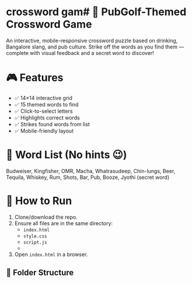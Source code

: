 # crossword gam# 🍻 PubGolf-Themed Crossword Game
An interactive, mobile-responsive crossword puzzle based on drinking, Bangalore slang, and pub culture. Strike off the words as you find them — complete with visual feedback and a secret word to discover!
# 🎮 Features
- ✅ 14×14 interactive grid
- ✅ 15 themed words to find
- ✅ Click-to-select letters
- ✅ Highlights correct words
- ✅ Strikes found words from list
- ✅ Mobile-friendly layout
  
# 🧩 Word List (No hints 😉)
Budweiser, Kingfisher, OMR, Macha, Whatrasudeep, Chin-lungs, Beer, Tequila, Whiskey, Rum, Shots, Bar, Pub, Booze, Jyothi (secret word)

# 🚀 How to Run
1. Clone/download the repo.
2. Ensure all files are in the same directory:
   - `index.html`
   - `style.css`
   - `script.js`
   - 
3. Open `index.html` in a browser.
## 🧱 Folder Structure


